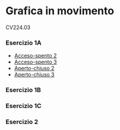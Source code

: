 # Grafica in movimento 
CV224.03   


### Esercizio 1A
- [Acceso-spento 2](https://matteoassamoi.github.io/GIMM/Esercizio_1A/acceso_spento_2.html)
- [Acceso-spento 3](https://matteoassamoi.github.io/GIMM/Esercizio_1A/acceso_spento_3.html)
- [Aperto-chiuso 2](https://matteoassamoi.github.io/GIMM/Esercizio_1A/aperto_chiuso_2.html)
- [Aperto-chiuso 3](https://matteoassamoi.github.io/GIMM/Esercizio_1A/aperto_chiuso_3.html)



### Esercizio 1B
### Esercizio 1C
### Esercizio 2